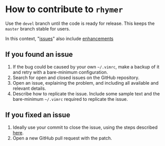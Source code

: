 # How to contribute to `rhymer`

Use the `devel` branch until the code is ready for release. This keeps the
`master` branch stable for users.

In this context, "[issues](https://github.com/gmarmstrong/rhymer/issues)" also
include
[enhancements](https://github.com/gmarmstrong/rhymer/issues?utf8=%E2%9C%93&q=label%3Aenhancement+)

## If you found an issue

1. If the bug could be caused by your own `~/.vimrc`, make a backup of it and
   retry with a bare-minimum configuration.
2. Search for open and closed issues on the GitHub repository.
3. Open an issue, explaining the problem, and including all available and
   relevant details.
4. Describe how to replicate the issue. Include some sample text and the
   bare-minimum `~/.vimrc` required to replicate the issue.

## If you fixed an issue

1. Ideally use your commit to close the issue, using the steps described
   [here](https://help.github.com/articles/closing-issues-using-keywords/#closing-an-issue-in-a-different-repository).
2. Open a new GitHub pull request with the patch.
